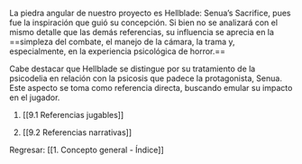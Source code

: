 
La piedra angular de nuestro proyecto es Hellblade: Senua’s Sacrifice, pues fue la inspiración que guió su concepción. Si bien no se analizará con el mismo detalle que las demás referencias, su influencia se aprecia en la ==simpleza del combate, el manejo de la cámara, la trama y, especialmente, en la experiencia psicológica de horror.==

Cabe destacar que Hellblade se distingue por su tratamiento de la psicodelia en relación con la psicosis que padece la protagonista, Senua. Este aspecto se toma como referencia directa, buscando emular su impacto en el jugador.

1. [[9.1 Referencias jugables]]

2. [[9.2 Referencias narrativas]]




Regresar: [[1. Concepto general - Índice]]
